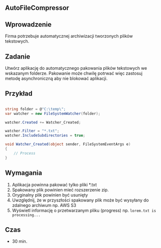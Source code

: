 ## AutoFileCompressor

## Wprowadzenie
Firma potrzebuje automatycznej archiwizacji tworzonych plików tekstowych.

## Zadanie
 Utwórz aplikację do automatycznego pakowania plików tekstowych we wskazanym folderze.
 Pakowanie może chwilę potrwać więc zastosuj metodę asynchroniczną aby nie blokować aplikacji.
 

## Przykład

``` csharp

string folder = @"C:\temp\";
var watcher = new FileSystemWatcher(folder);

watcher.Created += Watcher_Created;

watcher.Filter = "*.txt";
watcher.IncludeSubdirectories = true;

void Watcher_Created(object sender, FileSystemEventArgs e)
{
	// Process
}
```

## Wymagania
1. Aplikacja powinna pakować tylko pliki *.txt
2. Spakowany plik powinien mieć rozszerzenie zip.
3. Oryginalny plik powinien być usunięty
4. Uwzględnij, że w przyszłości spakowany plik może być wysyłany do zdalnego archiwum np. AWS S3
5. Wyświetl informację o przetwarzanym pliku (progress) np. `lorem.txt is processing...`


## Czas
- 30 min.

